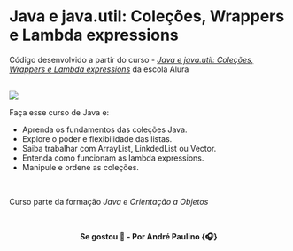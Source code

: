 # Java e java.util: Coleções, Wrappers e Lambda expressions

Código desenvolvido a partir do curso - [_Java e java.util: Coleções, Wrappers e Lambda expressions_](https://alura.com.br/course/java-excecoes) da escola Alura

<br>

<img src="https://img.shields.io/badge/Java-ED8B00?style=for-the-badge&logo=openjdk&logoColor=white"/>

Faça esse curso de Java e:

- Aprenda os fundamentos das coleções Java.
- Explore o poder e flexibilidade das listas.
- Saiba trabalhar com ArrayList, LinkdedList ou Vector.
- Entenda como funcionam as lambda expressions.
- Manipule e ordene as coleções.

<br>

Curso parte da formação _Java e Orientação a Objetos_

<br>

<p align="center"><b>
Se gostou 🌟 - Por André Paulino {🎧}
</b></p>
